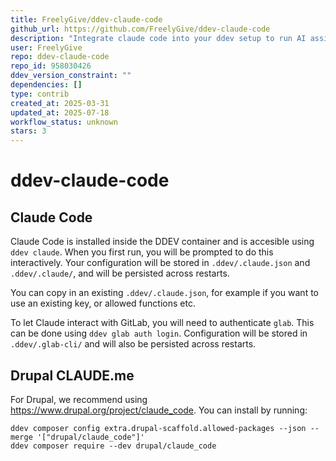 ```yaml
---
title: FreelyGive/ddev-claude-code
github_url: https://github.com/FreelyGive/ddev-claude-code
description: "Integrate claude code into your ddev setup to run AI assistant in the web container."
user: FreelyGive
repo: ddev-claude-code
repo_id: 958030426
ddev_version_constraint: ""
dependencies: []
type: contrib
created_at: 2025-03-31
updated_at: 2025-07-18
workflow_status: unknown
stars: 3
---
```


# ddev-claude-code <!-- omit in toc -->

## Claude Code
Claude Code is installed inside the DDEV container and is accesible using
`ddev claude`. When you first run, you will be prompted to do this
interactively. Your configuration will be stored in `.ddev/.claude.json`
and `.ddev/.claude/`, and will be persisted across restarts.

You can copy in an existing `.ddev/.claude.json`, for example if you want to
use an existing key, or allowed functions etc.

To let Claude interact with GitLab, you will need to authenticate `glab`. This
can be done using `ddev glab auth login`. Configuration will be stored in
`.ddev/.glab-cli/` and will also be persisted across restarts.

## Drupal CLAUDE.me
For Drupal, we recommend using https://www.drupal.org/project/claude_code. You
can install by running:

```shell
ddev composer config extra.drupal-scaffold.allowed-packages --json --merge '["drupal/claude_code"]'
ddev composer require --dev drupal/claude_code
```
